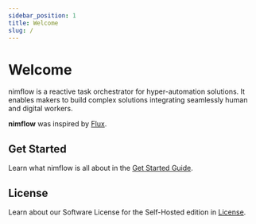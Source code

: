 ```yaml
---
sidebar_position: 1
title: Welcome
slug: /
---
```


# Welcome

nimflow is a reactive task orchestrator for hyper-automation solutions. It enables makers to build complex solutions integrating seamlessly human and digital workers. 

**nimflow** was inspired by [Flux](https://facebook.github.io/flux/). 

## Get Started

Learn what nimflow is all about in the [Get Started Guide](./tutorial/tutorial-intro). 

## License

Learn about our Software License for the Self-Hosted edition in [License](./license). 
